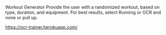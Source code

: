 Workout Generator
Provide the user with a randomized workout, based on type, duration, and equipment.
For best results, select Running or OCR and none or pull up.

https://ocr-trainer.herokuapp.com/
